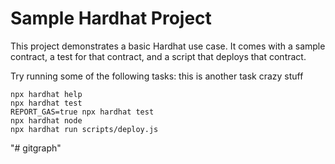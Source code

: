 # Sample Hardhat Project

This project demonstrates a basic Hardhat use case. It comes with a sample contract, a test for that contract, and a script that deploys that contract.

Try running some of the following tasks: this is another task crazy stuff

```shell
npx hardhat help
npx hardhat test
REPORT_GAS=true npx hardhat test
npx hardhat node
npx hardhat run scripts/deploy.js
```
"# gitgraph" 
